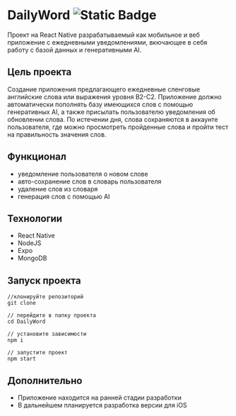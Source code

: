 # DailyWord ![Static Badge](https://img.shields.io/badge/%F0%9F%9B%A0%EF%B8%8F-In_process-yellow)


Проект на React Native разрабатываемый как мобильное и веб приложение c ежедневными уведомлениями, вкючающее в себя работу с базой данных и генеративными AI.

## Цель проекта

Создание приложения предлагающего ежедневные сленговые английские слова или выражения уровня B2-C2. Приложение должно автоматически пополнять базу имеющихся слов с помощью генеративных AI, а также присылать пользователю уведомления об обновлении слова. По истечении дня, слова сохраняются в аккаунте пользователя, где можно просмотреть пройденные слова и пройти тест на правильность значения слов.

## Функционал

- уведомление пользователя о новом слове
- авто-сохранение слов в словарь пользователя
- удаление слов из словаря
- генерация слов с помощью AI

## Технологии 

- React Native
- NodeJS
- Expo
- MongoDB

## Запуск проекта
```
//клонируйте репозиторий
git clone

// перейдите в папку проекта
cd DailyWord

// установите зависимости
npm i 

// запустите проект
npm start

```

## Дополнительно

- Приложение находится на ранней стадии разработки
- В дальнейшем планируется разработка версии для iOS